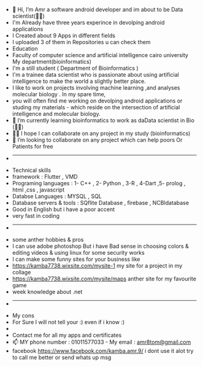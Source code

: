 - 👋 Hi, I’m Amr a software android developer and im about to be  Data scientist(👨‍💻)
- I'm  Already have three years experince in devolping android applications
- I Created about 9 Apps in different fields 
- I uploaded 3 of them in Repositories u can check them 
- Education
- Faculty of computer science and artificial intelligence cairo university My department(bioinformatics)
-  I'm a still student ( Department of Bioinformatics )
-  I'm a trainee data scientist who is passionate about using artificial intelligence  to make the world a slightly better place.
-  I like to work on projects involving machine learning ,and analyses molecular biology . In my spare time, 
-  you will often find me working on devolping android applications or studing my materials - which reside on the intersection of artificial intelligence and molecular biology.
- 🌱 I’m currently learning bioinformatics to work as daData scientist in Bio (👨‍💻)
-  👀👀 I hope I can collaborate on any project in my study (bioinformatics)  
- 💞️  I’m looking to collaborate on any project which can help poors Or Patients for free
- ________________________________________________________________________________________________________
- Technical skills 
- framework : Flutter , VMD
- Programing languages :  1- C++  , 2- Python , 3-R , 4-Dart ,5- prolog , html ,css , javascript
- Databse Languages : MYSQL , SQL 
- Database servers & tools : SQflite Database , firebase , NCBIdatabase
- Good in English but i have a poor accent 
- very fast in coding 
- ________________________________________________________________________________________________________
- some anther hobbies & pros
- I can use adobe photoshop But i have Bad sense in choosing colors & editing videos & using linux for some security works
- I can make some funny sites for your business like 
- https://kamba7738.wixsite.com/mysite-1  my site for a project in my collage
- https://kamba7738.wixsite.com/mysite/maps anther site for my favourite game
- week knowledge about .net
- __________________
- My cons 
- For Sure I will not tell your :) even if i know :)
- 
- Contact me for all my apps and certificates 
- 📫 MY phone number : 01011577033    - My email : amr8tom@gmail.com
- facebook https://www.facebook.com/kamba.amr.9/  i dont use it alot try to call me better or send whats up msg
